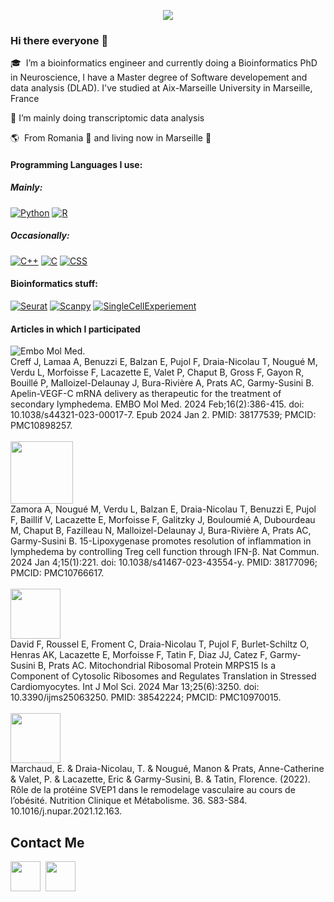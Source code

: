 <p align="center">
  <img src="https://capsule-render.vercel.app/api?type=shark&height=100&color=gradient"/>
</p>

### Hi there everyone 👋 

🎓 &nbsp;I’m a bioinformatics engineer and currently doing a Bioinformatics PhD in Neuroscience, I have a Master degree of Software developement and data analysis (DLAD). I've studied at Aix-Marseille University in Marseille, France 

🔭 I’m mainly doing transcriptomic data analysis 

🌎  &nbsp;From Romania :european_castle:  and living now in Marseille 🥖

<h4> Programming Languages I use: </h4> 

<h5> Mainly: </h5> 
<a href="#"><img alt="Python" src="https://img.shields.io/badge/Python-14354C.svg?logo=python&logoColor=white"></a>
<a href="#"><img alt="R" src="https://img.shields.io/badge/R-276DC3.svg?logo=r&logoColor=white"></a>

<h5> Occasionally: </h5> 
<a href="#"><img alt="C++" src="https://custom-icon-badges.demolab.com/badge/C++-9C033A.svg?logo=cpp2&logoColor=white"></a>
<a href="#"><img alt="C" src="https://img.shields.io/badge/C-red"></a>
<a href="#"><img alt="CSS" src="https://img.shields.io/badge/CSS-1572B6.svg?logo=css3&logoColor=white"></a>

<br>

<h4> Bioinformatics stuff: </h4> 
<a href="#"><img alt="Seurat" src="https://img.shields.io/badge/Seurat-violet"></a>
<a href="#"><img alt="Scanpy" src="https://img.shields.io/badge/Scanpy-orange"></a>
<a href="#"><img alt="SingleCellExperiement" src="https://img.shields.io/badge/SingleCellExperiment-blue"></a>

<h4> Articles in which I participated </h4> 

![Embo Mol Med.](https://cdn.ncbi.nlm.nih.gov/corehtml/query/egifs/https:--www.embopress.org-pb-assets-embo-site-images-pubmed-embomm.gif) 
<br>
Creff J, Lamaa A, Benuzzi E, Balzan E, Pujol F, Draia-Nicolau T, Nougué M, Verdu L, Morfoisse F, Lacazette E, Valet P, Chaput B, Gross F, Gayon R, Bouillé P, Malloizel-Delaunay J, Bura-Rivière A, Prats AC, Garmy-Susini B. Apelin-VEGF-C mRNA delivery as therapeutic for the treatment of secondary lymphedema. EMBO Mol Med. 2024 Feb;16(2):386-415. doi: 10.1038/s44321-023-00017-7. Epub 2024 Jan 2. PMID: 38177539; PMCID: PMC10898257.
<br>
<br>
<img src="https://cisweb.lancaster.ac.uk/EventsMedia/naturecommunicationsweb-637598726191877261.jpg" width="100">
<br>
Zamora A, Nougué M, Verdu L, Balzan E, Draia-Nicolau T, Benuzzi E, Pujol F, Baillif V, Lacazette E, Morfoisse F, Galitzky J, Bouloumié A, Dubourdeau M, Chaput B, Fazilleau N, Malloizel-Delaunay J, Bura-Rivière A, Prats AC, Garmy-Susini B. 15-Lipoxygenase promotes resolution of inflammation in lymphedema by controlling Treg cell function through IFN-β. Nat Commun. 2024 Jan 4;15(1):221. doi: 10.1038/s41467-023-43554-y. PMID: 38177096; PMCID: PMC10766617.
<br>
<br>
<img src="https://encrypted-tbn0.gstatic.com/images?q=tbn:ANd9GcTXQ6_BRDHK_A4QR2CVD446JeOypz5ic9eGhkRgvCeWgw&s" width="80">
<br>
David F, Roussel E, Froment C, Draia-Nicolau T, Pujol F, Burlet-Schiltz O, Henras AK, Lacazette E, Morfoisse F, Tatin F, Diaz JJ, Catez F, Garmy-Susini B, Prats AC. Mitochondrial Ribosomal Protein MRPS15 Is a Component of Cytosolic Ribosomes and Regulates Translation in Stressed Cardiomyocytes. Int J Mol Sci. 2024 Mar 13;25(6):3250. doi: 10.3390/ijms25063250. PMID: 38542224; PMCID: PMC10970015.
<br>
<br>
<img src="https://sdfestaticassets-eu-west-1.sciencedirectassets.com/prod/f624014e8238d0b70668b2e1dcc65fef7457d17f/image/elsevier-non-solus.png" width="80">
<br>
Marchaud, E. & Draia-Nicolau, T. & Nougué, Manon & Prats, Anne-Catherine & Valet, P. & Lacazette, Eric & Garmy-Susini, B. & Tatin, Florence. (2022). Rôle de la protéine SVEP1 dans le remodelage vasculaire au cours de l’obésité. Nutrition Clinique et Métabolisme. 36. S83-S84. 10.1016/j.nupar.2021.12.163. 

## Contact Me

[<img height="48" src="https://img.icons8.com/fluent/48/000000/github.png"/>](https://github.com/ondina-draia) &nbsp;[<img height="48" src="https://upload.wikimedia.org/wikipedia/commons/thumb/8/81/LinkedIn_icon.svg/108px-LinkedIn_icon.svg.png?2021"/>](https://www.linkedin.com/in/tangra-ondina-draia-nicolau-ba0a15176/) &nbsp;

<!--
**ondina-draia/ondina-draia** is a ✨ _special_ ✨ repository because its `README.md` (this file) appears on your GitHub profile.

Here are some ideas to get you started:

- 🔭 I’m currently working on ...
- 🌱 I’m currently learning ...
- 👯 I’m looking to collaborate on ...
- 🤔 I’m looking for help with ...
- 💬 Ask me about ...
- 📫 How to reach me: ...
- 😄 Pronouns: ...
- ⚡ Fun fact: ...
-->
